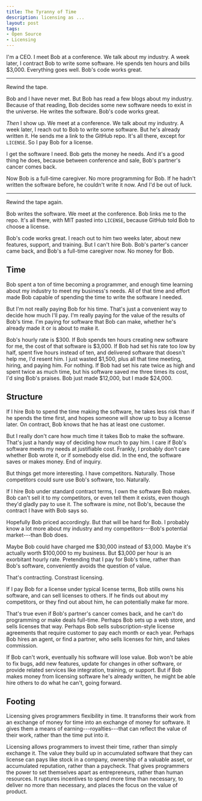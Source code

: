 ```yaml
---
title: The Tyranny of Time
description: licensing as ...
layout: post
tags:
- Open Source
- Licensing
---
```


I'm a CEO.  I meet Bob at a conference.  We talk about my industry.  A week later, I contract Bob to write some software.  He spends ten hours and bills $3,000.  Everything goes well.  Bob's code works great.

---

Rewind the tape.

Bob and I have never met.  But Bob has read a few blogs about my industry.  Because of that reading, Bob decides some new software needs to exist in the universe.  He writes the software.  Bob's code works great.

_Then_ I show up.  We meet at a conference.  We talk about my industry.  A week later, I reach out to Bob to write some software.  But he's already written it.  He sends me a link to the GitHub repo.  It's all there, except for `LICENSE`.  So I pay Bob for a license.

I get the software I need.  Bob gets the money he needs.  And it's a good thing he does, because between conference and sale, Bob's partner's cancer comes back.

Now Bob is a full-time caregiver.  No more programming for Bob.  If he hadn't written the software before, he couldn't write it now.  And I'd be out of luck.

---

Rewind the tape again.

Bob writes the software.  We meet at the conference.  Bob links me to the repo.  It's all there, with MIT pasted into `LICENSE`, because GitHub told Bob to choose a license.

Bob's code works great.  I reach out to him two weeks later, about new features, support, and training.  But I can't hire Bob.  Bob's parter's cancer came back, and Bob's a full-time caregiver now.  No money for Bob.

## Time

Bob spent a ton of time becoming a programmer, and enough time learning about my industry to meet my business's needs.  All of that time and effort made Bob capable of spending the time to write the software I needed.

But I'm not really paying Bob for his time.  That's just a convenient way to decide how much I'll pay.  I'm really paying for the value of the results of Bob's time.  I'm paying for software that Bob can make, whether he's already made it or is about to make it.

Bob's hourly rate is $300.  If Bob spends ten hours creating new software for me, the cost of that software is $3,000.  If Bob had set his rate too low by half, spent five hours instead of ten, and delivered software that doesn't help me, I'd resent him.  I just wasted $1,500, plus all that time meeting, hiring, and paying him.  For nothing.  If Bob had set his rate twice as high and spent twice as much time, but his software saved me three times its cost, I'd sing Bob's praises.  Bob just made $12,000, but I made $24,000.

## Structure

If I hire Bob to spend the time making the software, he takes less risk than if he spends the time first, and hopes someone will show up to buy a license later.  On contract, Bob knows that he has at least one customer.

But I really don't care how much time it takes Bob to make the software.  That's just a handy way of deciding how much to pay him.  I care if Bob's software meets my needs at justifiable cost.  Frankly, I probably don't care whether Bob wrote it, or if somebody else did.  In the end, the software saves or makes money.  End of inquiry.

But things get more interesting.  I have competitors.  Naturally.  Those competitors could sure use Bob's software, too.  Naturally.

If I hire Bob under standard contract terms, I own the software Bob makes.  Bob can't sell it to my competitors, or even tell them it exists, even though they'd gladly pay to use it.  The software is _mine_, not Bob's, because the contract I have with Bob says so.

Hopefully Bob priced accordingly.  But that will be hard for Bob.  I probably know a lot more about my industry and my competitors---Bob's potential market---than Bob does.

Maybe Bob could have charged me $30,000 instead of $3,000.  Maybe it's actually worth $100,000 to my business.  But $3,000 per hour is an exorbitant hourly rate.  Pretending that I pay for Bob's time, rather than Bob's software, conveniently avoids the question of value.

That's contracting.  Constrast licensing.

If I pay Bob for a license under typical license terms, Bob stills owns his software, and can sell licenses to others.  If he finds out about my competitors, or they find out about him, he can potentially make far more.

That's true even if Bob's partner's cancer comes back, and he can't do programming or make deals full-time.  Perhaps Bob sets up a web store, and sells licenses that way.  Perhaps Bob sells subscription-style license agreements that require customer to pay each month or each year.  Perhaps Bob hires an agent, or find a partner, who sells licenses for him, and takes commission.

If Bob can't work, eventually his software will lose value.  Bob won't be able to fix bugs, add new features, update for changes in other software, or provide related services like integration, training, or support.  But if Bob makes money from licensing software he's already written, he might be able hire others to do what he can't, going forward.

## Footing

Licensing gives programmers flexibility in time.  It transforms their work from an exchange of money for time into an exchange of money for software.  It gives them a means of earning---royalties---that can reflect the value of their work, rather than the time put into it.

Licensing allows programmers to invest their time, rather than simply exchange it.  The value they build up in accumulated software that they can license can pays like stock in a company, ownership of a valuable asset, or accumulated reputation, rather than a paycheck.  That gives programmers the power to set themselves apart as entrepreneurs, rather than human resources.  It ruptures incentives to spend more time than necessary, to deliver no more than necessary, and places the focus on the value of product.